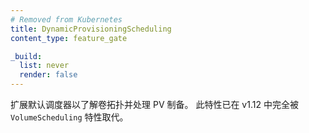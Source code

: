 ```yaml
---
# Removed from Kubernetes
title: DynamicProvisioningScheduling
content_type: feature_gate

_build:
  list: never
  render: false
---
```

<!--
Extend the default scheduler to be aware of
volume topology and handle PV provisioning.
This feature was superseded by the `VolumeScheduling` feature  in v1.12.
-->
扩展默认调度器以了解卷拓扑并处理 PV 制备。
此特性已在 v1.12 中完全被 `VolumeScheduling` 特性取代。
